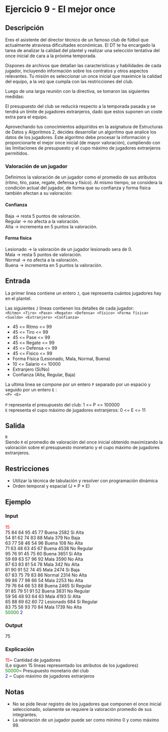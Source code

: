 # Ejercicio 9 - El mejor once

## Descripción
Eres el asistente del director técnico de un famoso club de fútbol que actualmente atraviesa dificultades económicas. El DT te ha encargado la tarea de analizar la calidad del plantel y realizar una selección tentativa del once inicial de cara a la próxima temporada.

Dispones de archivos que detallan las características y habilidades de cada jugador, incluyendo información sobre los contratos y otros aspectos relevantes. Tu misión es seleccionar un once inicial que maximice la calidad del equipo, a la vez que cumpla con las restricciones del club.

Luego de una larga reunión con la directiva, se tomaron las siguientes medidas:

El presupuesto del club se reducirá respecto a la temporada pasada y se tendrá un límite de jugadores extranjeros, dado que estos suponen un coste extra para el equipo.

Aprovechando tus conocimientos adquiridos en la asignatura de Estructuras de Datos y Algoritmos 2, decides desarrollar un algoritmo que analice los datos de los jugadores. Este algoritmo debe procesar la información y proporcionarte el mejor once inicial (de mayor valoración), cumpliendo con las limitaciones de presupuesto y el cupo máximo de jugadores extranjeros permitidos.


### Valoración de un jugador

Definimos la valoración de un jugador como el promedio de sus atributos (ritmo, tiro, pase, regate, defensa y físico). Al mismo tiempo, se considera la condición actual del jugador, de forma que su confianza y forma física también afectan a su valoración:

#### Confianza
Baja -> resta 5 puntos de valoración. \
Regular -> no afecta a la valoración. \
Alta -> incrementa en 5 puntos la valoración. 

#### Forma física
Lesionado -> la valoración de un jugador lesionado sera de 0. \
Mala -> resta 5 puntos de valoración. \
Normal -> no afecta a la valoración. \
Buena -> incrementa en 5 puntos la valoración. 


## Entrada

La primer linea contiene un entero `J`, que representa cuántos jugadores hay en el plantel.

Las siguientes `J` líneas contienen los detalles de cada jugador: \
`<Ritmo> <Tiro> <Pase> <Regate> <Defensa> <Físico> <Forma física> <Sueldo> <Extranjero> <Confianza>`

 - 45 <= Ritmo <= 99
 - 45 <= Tiro <= 99
 - 45 <= Pase <= 99
 - 45 <= Regate <= 99
 - 45 <= Defensa <= 99
 - 45 <= Físico <= 99
 - Forma Física (Lesionado, Mala, Normal, Buena)
 - 10 <= Salario <= 10000
 - Extranjero (Si/No)
 - Confianza (Alta, Regular, Baja)

La ultima linea se compone por un entero `P` separado por un espacio y seguido por un entero `E` : \
`<P> <E>` \
\
`P` representa el presupuesto del club: 1 <= P <= 100000 \
`E` representa el cupo máximo de jugadores extranjeros:  0 <= E <= 11

## Salida
`R` \
Siendo `R` el promedio de valoración del once inicial obtenido maximizando la valoración sobre el presupuesto monetario y el cupo máximo de jugadores extranjeros.


## Restricciones

 - Utilizar la técnica de tabulación y resolver con programación dinámica
 - Orden temporal y espacial (J * P * E)


## Ejemplo
 
### Input

<span style="color:red">15</span> \
75 84 64 95 45 77 Buena 2582 Si Alta \
54 81 62 74 83 88 Mala 379 No Baja \
63 77 58 46 54 96 Buena 108 No Alta \
71 63 48 63 45 67 Buena 4538 No Regular \
95 76 91 45 75 60 Buena 3651 Si Alta \
59 69 63 57 96 92 Mala 3590 No Alta \
87 63 83 81 54 78 Mala 342 No Alta \
81 90 91 52 74 45 Mala 2474 Si Baja \
67 83 75 79 83 86 Normal 2314 No Alta \
99 86 77 98 66 54 Mala 2253 No Alta \
79 76 64 66 53 88 Buena 2465 Si Regular \
91 85 79 51 91 52 Buena 3831 No Regular \
59 56 48 93 64 63 Mala 4193 Si Alta \
65 88 69 62 60 72 Lesionado 684 Si Regular \
83 75 56 93 70 84 Mala 1739 No Alta \
<span style="color:green">50000</span> <span style="color:blue">2</span>




### Output
75


### Explicación

<span style="color:red">15</span>~ Cantidad de jugadores \
(Le siguen 15 líneas representado los atributos de los jugadores) \
<span style="color:green">50000</span>~ Presupuesto monetario del club \
<span style="color:blue">2</span> ~ Cupo máximo de jugadores extranjeros



## Notas
 - No se pide llevar registro de los jugadores que componen el once inicial seleccionado, solamente se requiere la valoración promedio de sus integrantes.
 - La valoración de un jugador puede ser como mínimo 0 y como máximo 99.

